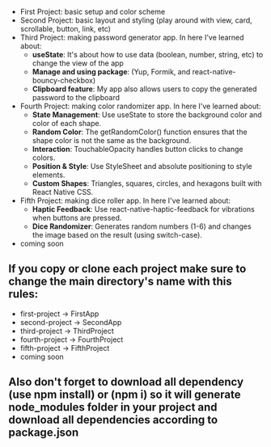 - First Project: basic setup and color scheme
- Second Project: basic layout and styling (play around with view, card, scrollable, button, link, etc)
- Third Project: making password generator app. In here I've learned about:
  - **useState**: It's about how to use data (boolean, number, string, etc) to change the view of the app
  - **Manage and using package**: (Yup, Formik, and react-native-bouncy-checkbox)
  - **Clipboard feature**: My app also allows users to copy the generated password to the clipboard
- Fourth Project: making color randomizer app. In here I've learned about:
  - **State Management**: ​​Use useState to store the background color and color of each shape.
  - **Random Color**: The getRandomColor() function ensures that the shape color is not the same as the background.
  - **Interaction**: TouchableOpacity handles button clicks to change colors.
  - **Position & Style**: Use StyleSheet and absolute positioning to style elements.
  - **Custom Shapes**: Triangles, squares, circles, and hexagons built with React Native CSS.
- Fifth Project: making dice roller app. In here I've learned about:
  - **Haptic Feedback**: Use react-native-haptic-feedback for vibrations when buttons are pressed.
  - **Dice Randomizer**: Generates random numbers (1-6) and changes the image based on the result (using switch-case). 
- coming soon

## If you copy or clone each project make sure to change the main directory's name with this rules:
- first-project -> FirstApp
- second-project -> SecondApp
- third-project -> ThirdProject
- fourth-project -> FourthProject
- fifth-project -> FifthProject
- coming soon

## Also don't forget to download all dependency (use npm install) or (npm i) so it will generate node_modules folder in your project and download all dependencies according to package.json
